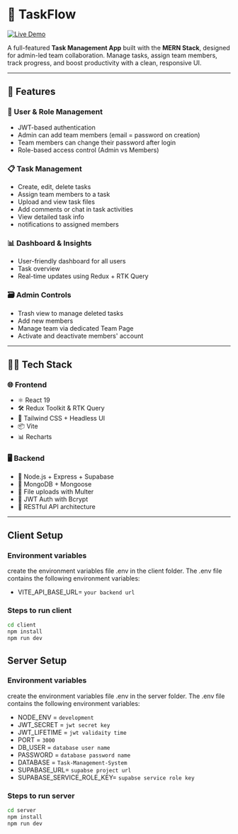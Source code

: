 # 🚀 TaskFlow

[![Live Demo](https://img.shields.io/badge/-Live%20Demo-00bcd4?style=for-the-badge&logo=vercel&logoColor=white)]([https://www.example.com](https://taskflow-rho-nine.vercel.app/))

A full-featured **Task Management App** built with the **MERN Stack**, designed for admin-led team collaboration. Manage tasks, assign team members, track progress, and boost productivity with a clean, responsive UI.

---

## 📌 Features

### 👤 User & Role Management

- JWT-based authentication
- Admin can add team members (email = password on creation)
- Team members can change their password after login
- Role-based access control (Admin vs Members)

### 📋 Task Management

- Create, edit, delete tasks
- Assign team members to a task
- Upload and view task files
- Add comments or chat in task activities
- View detailed task info
- notifications to assigned members

### 📊 Dashboard & Insights

- User-friendly dashboard for all users
- Task overview
- Real-time updates using Redux + RTK Query

### 🗃️ Admin Controls

- Trash view to manage deleted tasks
- Add new members
- Manage team via dedicated Team Page
- Activate and deactivate members' account

---

## 🧑‍💻 Tech Stack

### 🌐 Frontend

- ⚛️ React 19
- 🛠️ Redux Toolkit & RTK Query
- 🎨 Tailwind CSS + Headless UI
- 📦 Vite
- 📊 Recharts

### 🖥️ Backend

- 🚀 Node.js + Express + Supabase
- 🧱 MongoDB + Mongoose
- 📁 File uploads with Multer
- 🔐 JWT Auth with Bcrypt
- 🧩 RESTful API architecture

---

## Client Setup

### Environment variables

create the environment variables file .env in the client folder. The .env file contains the following environment variables:

- VITE_API_BASE_URL= `your backend url`

### Steps to run client

```bash
cd client
npm install
npm run dev
```

## Server Setup

### Environment variables

create the environment variables file .env in the server folder. The .env file contains the following environment variables:

- NODE_ENV = `development`
- JWT_SECRET = `jwt secret key`
- JWT_LIFETIME = `jwt validaity time`
- PORT = `3000`
- DB_USER = `database user name`
- PASSWORD = `database password name`
- DATABASE = `Task-Management-System`
- SUPABASE_URL= `supabse project url`
- SUPABASE_SERVICE_ROLE_KEY= `supabse service role key`

### Steps to run server

```bash
cd server
npm install
npm run dev
```
